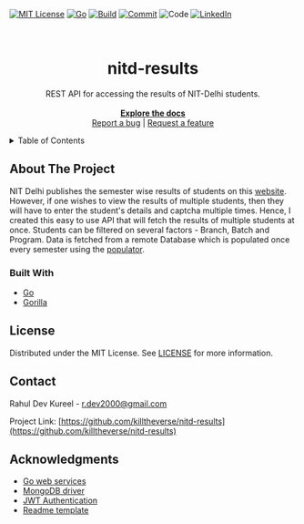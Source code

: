 [![MIT License][license-shield]][license-url]
[![Go][go-shield]][go-url]
[![Build][build-shield]][build-url]
[![Commit][commit-shield]][commit-url]
![Code][code-sheild]
[![LinkedIn][linkedin-shield]][linkedin-url]

<br>

<h1 align="center"> nitd-results </h1>
<p align="center">
  REST API for accessing the results of NIT-Delhi students.
  <br>
  <br>
  <a href="http://nitdresults.herokuapp.com/docs"><strong>Explore the docs</strong></a>
  <br>
  <a href="https://github.com/killtheverse/nitd-results/issues">Report a bug</a>
   | 
  <a href="https://github.com/killtheverse/nitd-results/issues">Request a feature</a>
</p>

<details>
  <summary>Table of Contents</summary>
  <ol>
    <li>
      <a href="#about-the-project">About The Project</a>
      <ul>
        <li><a href="#built-with">Built With</a></li>
      </ul>
    </li>
    <li>
      <a href="#getting-started">Getting Started</a>
      <ul>
        <li><a href="#prerequisites">Prerequisites</a></li>
        <li><a href="#installation">Installation</a></li>
      </ul>
    </li>
    <li><a href="#usage">Usage</a></li>
    <li><a href="#license">License</a></li>
    <li><a href="#contact">Contact</a></li>
    <li><a href="#acknowledgments">Acknowledgments</a></li>
  </ol>
</details>

## About The Project
NIT Delhi publishes the semester wise results of students on this [website][results-website-url]. 
However, if one wishes to view the results of multiple students, then they will have to enter the student's details and captcha multiple times. 
Hence, I created this easy to use API that will fetch the results of multiple students at once. 
Students can be filtered on several factors - Branch, Batch and Program. 
Data is fetched from a remote Database which is populated once every semester using the [populator][populator-url]. 

### Built With
- [Go](https://go.dev/)
- [Gorilla](https://www.gorillatoolkit.org/)

## License
Distributed under the MIT License. See [LICENSE][license-url] for more information.

## Contact
Rahul Dev Kureel - r.dev2000@gmail.com

Project Link: [https://github.com/killtheverse/nitd-results](https://github.com/killtheverse/nitd-results)

## Acknowledgments

- [Go web services](https://github.com/nicholasjackson/building-microservices-youtube)
- [MongoDB driver](https://docs.mongodb.com/drivers/go/current/)
- [JWT Authentication](https://learn.vonage.com/blog/2020/03/13/using-jwt-for-authentication-in-a-golang-application-dr/)
- [Readme template](https://github.com/othneildrew/Best-README-Template)


[license-shield]: https://img.shields.io/github/license/killtheverse/nitd-results?style=for-the-badge
[license-url]: https://github.com/killtheverse/nitd-results/blob/main/LICENSE
[go-shield]: https://img.shields.io/github/go-mod/go-version/killtheverse/nitd-results?style=for-the-badge
[go-url]: https://github.com/killtheverse/nitd-results/blob/main/go.mod
[build-shield]: https://img.shields.io/github/workflow/status/killtheverse/nitd-results/go-docker-heroku-cd?style=for-the-badge
[build-url]: https://github.com/killtheverse/nitd-results/actions
[commit-shield]: https://img.shields.io/github/last-commit/killtheverse/nitd-results?style=for-the-badge
[commit-url]: https://github.com/killtheverse/nitd-results/commits/main
[code-sheild]: https://img.shields.io/tokei/lines/github/killtheverse/nitd-results?style=for-the-badge
[linkedin-shield]: https://img.shields.io/badge/-LinkedIn-black.svg?style=for-the-badge&logo=linkedin&colorB=555
[linkedin-url]: https://www.linkedin.com/in/rahul-dev-386454136/
[results-website-url]: https://erp.nitdelhi.ac.in/CampusLynxNITD/studentonindex.jsp
[populator-url]: https://github.com/killtheverse/nitd-results-populator
